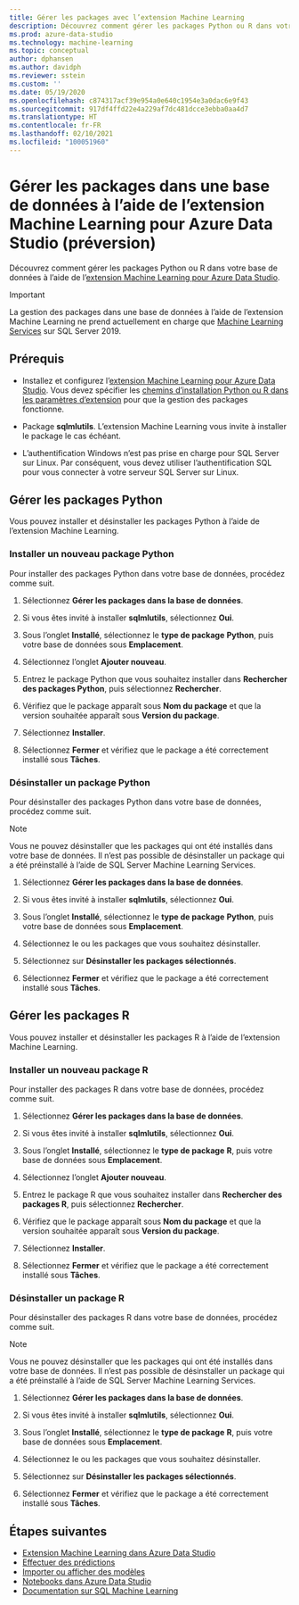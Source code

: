 ```yaml
---
title: Gérer les packages avec l’extension Machine Learning
description: Découvrez comment gérer les packages Python ou R dans votre base de données à l’aide de l’extension Machine Learning pour Azure Data Studio.
ms.prod: azure-data-studio
ms.technology: machine-learning
ms.topic: conceptual
author: dphansen
ms.author: davidph
ms.reviewer: sstein
ms.custom: ''
ms.date: 05/19/2020
ms.openlocfilehash: c874317acf39e954a0e640c1954e3a0dac6e9f43
ms.sourcegitcommit: 917df4ffd22e4a229af7dc481dcce3ebba0aa4d7
ms.translationtype: HT
ms.contentlocale: fr-FR
ms.lasthandoff: 02/10/2021
ms.locfileid: "100051960"
---
```

# <a name="manage-packages-in-database-with-machine-learning-extension-for-azure-data-studio-preview"></a>Gérer les packages dans une base de données à l’aide de l’extension Machine Learning pour Azure Data Studio (préversion)

Découvrez comment gérer les packages Python ou R dans votre base de données à l’aide de l’[extension Machine Learning pour Azure Data Studio](machine-learning-extension.md).

> [!IMPORTANT]
> La gestion des packages dans une base de données à l’aide de l’extension Machine Learning ne prend actuellement en charge que [Machine Learning Services](../../machine-learning/sql-server-machine-learning-services.md) sur SQL Server 2019.

## <a name="prerequisites"></a>Prérequis

- Installez et configurez l’[extension Machine Learning pour Azure Data Studio](machine-learning-extension.md). Vous devez spécifier les [chemins d’installation Python ou R dans les paramètres d’extension](machine-learning-extension.md#settings) pour que la gestion des packages fonctionne.

- Package **sqlmlutils**. L’extension Machine Learning vous invite à installer le package le cas échéant.

- L’authentification Windows n’est pas prise en charge pour SQL Server sur Linux. Par conséquent, vous devez utiliser l’authentification SQL pour vous connecter à votre serveur SQL Server sur Linux.

## <a name="manage-python-packages"></a>Gérer les packages Python

Vous pouvez installer et désinstaller les packages Python à l’aide de l’extension Machine Learning.

### <a name="install-new-python-package"></a>Installer un nouveau package Python

Pour installer des packages Python dans votre base de données, procédez comme suit.

1. Sélectionnez **Gérer les packages dans la base de données**.

1. Si vous êtes invité à installer **sqlmlutils**, sélectionnez **Oui**.

1. Sous l’onglet **Installé**, sélectionnez le **type de package** **Python**, puis votre base de données sous **Emplacement**.

1. Sélectionnez l’onglet **Ajouter nouveau**.

1. Entrez le package Python que vous souhaitez installer dans **Rechercher des packages Python**, puis sélectionnez **Rechercher**.

1. Vérifiez que le package apparaît sous **Nom du package** et que la version souhaitée apparaît sous **Version du package**.

1. Sélectionnez **Installer**.

1. Sélectionnez **Fermer** et vérifiez que le package a été correctement installé sous **Tâches**.

### <a name="uninstall-a-python-package"></a>Désinstaller un package Python

Pour désinstaller des packages Python dans votre base de données, procédez comme suit.

> [!NOTE]
> Vous ne pouvez désinstaller que les packages qui ont été installés dans votre base de données. Il n’est pas possible de désinstaller un package qui a été préinstallé à l’aide de SQL Server Machine Learning Services.

1. Sélectionnez **Gérer les packages dans la base de données**.

1. Si vous êtes invité à installer **sqlmlutils**, sélectionnez **Oui**.

1. Sous l’onglet **Installé**, sélectionnez le **type de package** **Python**, puis votre base de données sous **Emplacement**.

1. Sélectionnez le ou les packages que vous souhaitez désinstaller.

1. Sélectionnez sur **Désinstaller les packages sélectionnés**.

1. Sélectionnez **Fermer** et vérifiez que le package a été correctement installé sous **Tâches**.

## <a name="manage-r-packages"></a>Gérer les packages R

Vous pouvez installer et désinstaller les packages R à l’aide de l’extension Machine Learning.

### <a name="install-new-r-package"></a>Installer un nouveau package R

Pour installer des packages R dans votre base de données, procédez comme suit.

1. Sélectionnez **Gérer les packages dans la base de données**.

1. Si vous êtes invité à installer **sqlmlutils**, sélectionnez **Oui**.

1. Sous l’onglet **Installé**, sélectionnez le **type de package** **R**, puis votre base de données sous **Emplacement**.

1. Sélectionnez l’onglet **Ajouter nouveau**.

1. Entrez le package R que vous souhaitez installer dans **Rechercher des packages R**, puis sélectionnez **Rechercher**.

1. Vérifiez que le package apparaît sous **Nom du package** et que la version souhaitée apparaît sous **Version du package**.

1. Sélectionnez **Installer**.

1. Sélectionnez **Fermer** et vérifiez que le package a été correctement installé sous **Tâches**.

### <a name="uninstall-an-r-package"></a>Désinstaller un package R

Pour désinstaller des packages R dans votre base de données, procédez comme suit.

> [!NOTE]
> Vous ne pouvez désinstaller que les packages qui ont été installés dans votre base de données. Il n’est pas possible de désinstaller un package qui a été préinstallé à l’aide de SQL Server Machine Learning Services.

1. Sélectionnez **Gérer les packages dans la base de données**.

1. Si vous êtes invité à installer **sqlmlutils**, sélectionnez **Oui**.

1. Sous l’onglet **Installé**, sélectionnez le **type de package** **R**, puis votre base de données sous **Emplacement**.

1. Sélectionnez le ou les packages que vous souhaitez désinstaller.

1. Sélectionnez sur **Désinstaller les packages sélectionnés**.

1. Sélectionnez **Fermer** et vérifiez que le package a été correctement installé sous **Tâches**.

## <a name="next-steps"></a>Étapes suivantes

- [Extension Machine Learning dans Azure Data Studio](machine-learning-extension.md)
- [Effectuer des prédictions](machine-learning-extension-predictions.md)
- [Importer ou afficher des modèles](machine-learning-extension-import-view-models.md)
- [Notebooks dans Azure Data Studio](../notebooks/notebooks-guidance.md)
- [Documentation sur SQL Machine Learning](../../machine-learning/index.yml)